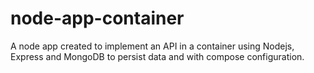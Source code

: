 # node-app-container
A node app created to implement an API in a container using Nodejs, Express and MongoDB to persist data and with compose configuration.
